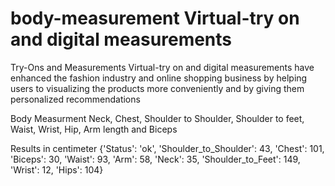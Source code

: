 # body-measurement Virtual-try on and digital measurements
Try-Ons and Measurements Virtual-try on and digital measurements have enhanced the fashion industry and online shopping business by helping users to visualizing the products more conveniently and by giving them personalized recommendations

Body Measurment Neck, Chest, Shoulder to Shoulder, Shoulder to feet, Waist, Wrist, Hip, Arm length and Biceps

Results in centimeter {'Status': 'ok', 'Shoulder_to_Shoulder': 43, 'Chest': 101, 'Biceps': 30, 'Waist': 93, 'Arm': 58, 'Neck': 35, 'Shoulder_to_Feet': 149, 'Wrist': 12, 'Hips': 104}
